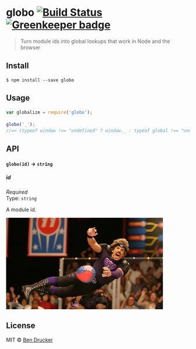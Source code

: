 # globo [![Build Status](https://travis-ci.org/bendrucker/globo.svg?branch=master)](https://travis-ci.org/bendrucker/globo) [![Greenkeeper badge](https://badges.greenkeeper.io/bendrucker/globo.svg)](https://greenkeeper.io/)

> Turn module ids into global lookups that work in Node and the browser


## Install

```
$ npm install --save globo
```


## Usage

```js
var globalize = require('globo');

globo('_');
//=> (typeof window !== "undefined" ? window._ : typeof global !== "undefined" ? global._ : null)
```

## API

#### `globo(id)` -> `string`

##### id

*Required*  
Type: `string`

A module id.


![globo](globo.jpg)


## License

MIT © [Ben Drucker](http://bendrucker.me)
